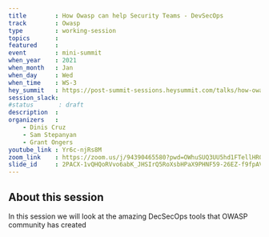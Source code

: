 ```yaml
---
title        : How Owasp can help Security Teams - DevSecOps
track        : Owasp
type         : working-session
topics       :
featured     :
event        : mini-summit
when_year    : 2021
when_month   : Jan
when_day     : Wed
when_time    : WS-3
hey_summit   : https://post-summit-sessions.heysummit.com/talks/how-owasp-can-help-security-teams-devsecops-1/
session_slack:
#status       : draft
description  :
organizers   :
    - Dinis Cruz
    - Sam Stepanyan
    - Grant Ongers
youtube_link : Yr6c-njRs8M
zoom_link    : https://zoom.us/j/94390465580?pwd=OWhuSUQ3UU5hd1FTellHRGpYL0U5UT09
slide_id     : 2PACX-1vQHQoRVvo6abK_JHSIrQ5RoXsbHPaX9PHNF59-26EZ-f9fpAVNV8hAqkKZqHwZPnIxmtPVc6QWqw6Dc
---
```


## About this session

In this session we will look at the amazing DecSecOps tools that OWASP community has created


